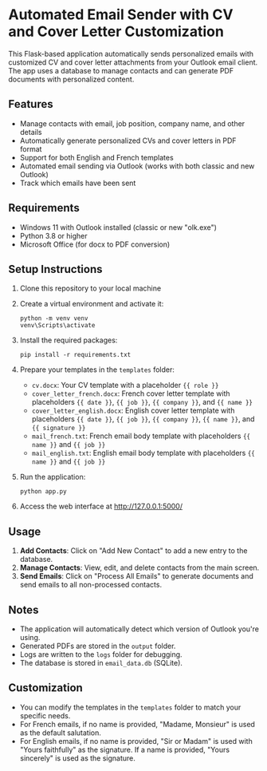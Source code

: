 # Automated Email Sender with CV and Cover Letter Customization

This Flask-based application automatically sends personalized emails with customized CV and cover letter attachments from your Outlook email client. The app uses a database to manage contacts and can generate PDF documents with personalized content.

## Features

- Manage contacts with email, job position, company name, and other details
- Automatically generate personalized CVs and cover letters in PDF format
- Support for both English and French templates
- Automated email sending via Outlook (works with both classic and new Outlook)
- Track which emails have been sent

## Requirements

- Windows 11 with Outlook installed (classic or new "olk.exe")
- Python 3.8 or higher
- Microsoft Office (for docx to PDF conversion)

## Setup Instructions

1. Clone this repository to your local machine
2. Create a virtual environment and activate it:

   ```
   python -m venv venv
   venv\Scripts\activate
   ```
3. Install the required packages:

   ```
   pip install -r requirements.txt
   ```
4. Prepare your templates in the `templates` folder:

   - `cv.docx`: Your CV template with a placeholder `{{ role }}`
   - `cover_letter_french.docx`: French cover letter template with placeholders `{{ date }}`, `{{ job }}`, `{{ company }}`, and `{{ name }}`
   - `cover_letter_english.docx`: English cover letter template with placeholders `{{ date }}`, `{{ job }}`, `{{ company }}`, `{{ name }}`, and `{{ signature }}`
   - `mail_french.txt`: French email body template with placeholders `{{ name }}` and `{{ job }}`
   - `mail_english.txt`: English email body template with placeholders `{{ name }}` and `{{ job }}`
5. Run the application:

   ```
   python app.py
   ```
6. Access the web interface at http://127.0.0.1:5000/

## Usage

1. **Add Contacts**: Click on "Add New Contact" to add a new entry to the database.
2. **Manage Contacts**: View, edit, and delete contacts from the main screen.
3. **Send Emails**: Click on "Process All Emails" to generate documents and send emails to all non-processed contacts.

## Notes

- The application will automatically detect which version of Outlook you're using.
- Generated PDFs are stored in the `output` folder.
- Logs are written to the `logs` folder for debugging.
- The database is stored in `email_data.db` (SQLite).

## Customization

- You can modify the templates in the `templates` folder to match your specific needs.
- For French emails, if no name is provided, "Madame, Monsieur" is used as the default salutation.
- For English emails, if no name is provided, "Sir or Madam" is used with "Yours faithfully" as the signature. If a name is provided, "Yours sincerely" is used as the signature.
